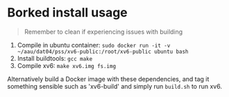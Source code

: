 # Borked install usage

> Remember to clean if experiencing issues with building

1. Compile in ubuntu container:
`sudo docker run -it -v ~/aau/dat04/pss/xv6-public:/root/xv6-public ubuntu bash`
1. Install buildtools:
`gcc make`
1. Compile xv6:
`make xv6.img fs.img`


Alternatively build a Docker image with these dependencies, and tag it something sensible such as 'xv6-build' and simply run `build.sh` to run xv6.
